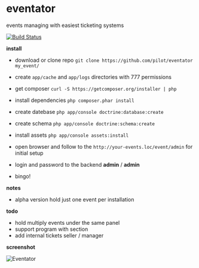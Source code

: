 eventator
=========

events managing with easiest ticketing systems

[![Build Status](https://travis-ci.org/pilot/eventator.png?branch=master)](https://travis-ci.org/pilot/eventator)

**install**

* download or clone repo `git clone https://github.com/pilot/eventator my_event/`
* create `app/cache` and `app/logs` directories with 777 permissions
* get composer `curl -S https://getcomposer.org/installer | php`
* install dependencies `php composer.phar install`
* create datebase `php app/console doctrine:database:create`
* create schema `php app/console doctrine:schema:create`
* install assets `php app/console assets:install`

* open browser and follow to the `http://your-events.loc/event/admin` for initial setup
* login and password to the backend **admin** / **admin**
* bingo!

**notes**

* alpha version hold just one event per installation

**todo**

* hold multiply events under the same panel
* support program with section
* add internal tickets seller / manager

**screenshot**

![Eventator](https://dl.dropboxusercontent.com/s/4c7m4bdf01467en/Eventator.png)
